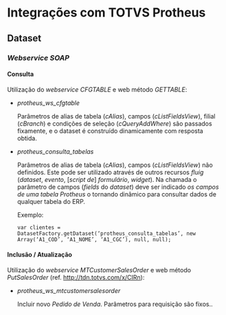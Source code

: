 # Integrações com TOTVS Protheus

## Dataset

### *Webservice SOAP*

#### Consulta
  Utilização do _webservice *CFGTABLE*_ e web método *_GETTABLE_*:
  + _protheus_ws_cfgtable_
    
      Parâmetros de alias de tabela (_cAlias_), campos (_cListFieldsView_), filial (_cBranch_) e condições de seleção (_cQueryAddWhere_) são passados fixamente, e o dataset é construído dinamicamente com resposta obtida.
      
  + _protheus_consulta_tabelas_
  
      Parâmetros de alias de tabela (_cAlias_), campos (_cListFieldsView_) não definidos. 
      Este pode ser utilizado através de outros recursos *fluig* (_dataset_, _evento_, [_script de_] _formulário_, _widget_). Na chamada o parâmetro de campos (_fields_ do _dataset_) deve ser indicado _os campos de uma tabela *Protheus*_ o tornando dinâmico para consultar dados de qualquer tabela do ERP.
      
      Exemplo: 
      
        var clientes = DatasetFactory.getDataset(‘protheus_consulta_tabelas’, new Array(‘A1_COD’, ‘A1_NOME’, ‘A1_CGC’), null, null);
        
#### Inclusão / Atualização
  Utilização do _webservice *MTCustomerSalesOrder*_ e web método *_PutSalesOrder_* (ref. http://tdn.totvs.com/x/CIRn):
  + _protheus_ws_mtcustomersalesorder_
    
      Incluir novo *Pedido de Venda*. Parâmetros para requisição são fixos..
  
